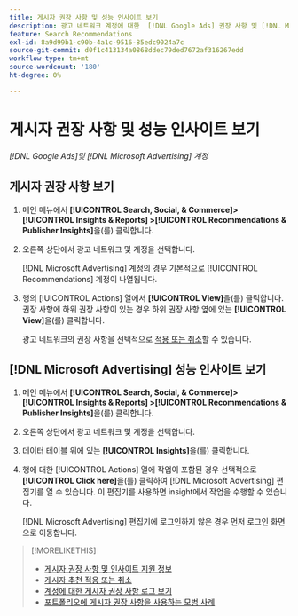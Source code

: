 ```yaml
---
title: 게시자 권장 사항 및 성능 인사이트 보기
description: 광고 네트워크 계정에 대한  [!DNL Google Ads] 권장 사항 및 [!DNL Microsoft Advertising] 성능 인사이트를 보는 방법에 대해 알아봅니다.
feature: Search Recommendations
exl-id: 8a9d99b1-c90b-4a1c-9516-85edc9024a7c
source-git-commit: d0f1c413134a0868ddec79ded7672af316267edd
workflow-type: tm+mt
source-wordcount: '180'
ht-degree: 0%

---
```


# 게시자 권장 사항 및 성능 인사이트 보기

*[!DNL Google Ads]및 [!DNL Microsoft Advertising] 계정*

## 게시자 권장 사항 보기

1. 메인 메뉴에서 **[!UICONTROL Search, Social, & Commerce]> [!UICONTROL Insights & Reports] >[!UICONTROL Recommendations & Publisher Insights]**&#x200B;을(를) 클릭합니다.

1. 오른쪽 상단에서 광고 네트워크 및 계정을 선택합니다.

   [!DNL Microsoft Advertising] 계정의 경우 기본적으로 [!UICONTROL Recommendations] 계정이 나열됩니다.

1. 행의 [!UICONTROL Actions] 열에서 **[!UICONTROL View]**&#x200B;을(를) 클릭합니다. 권장 사항에 하위 권장 사항이 있는 경우 하위 권장 사항 옆에 있는 **[!UICONTROL View]**&#x200B;을(를) 클릭합니다.

   광고 네트워크의 권장 사항을 선택적으로 [적용 또는 취소](recommendation-apply-dismiss.md)할 수 있습니다.

## [!DNL Microsoft Advertising] 성능 인사이트 보기

1. 메인 메뉴에서 **[!UICONTROL Search, Social, & Commerce]> [!UICONTROL Insights & Reports] >[!UICONTROL Recommendations & Publisher Insights]**&#x200B;을(를) 클릭합니다.

1. 오른쪽 상단에서 광고 네트워크 및 계정을 선택합니다.

1. 데이터 테이블 위에 있는 **[!UICONTROL Insights]**&#x200B;을(를) 클릭합니다.

1. 행에 대한 [!UICONTROL Actions] 열에 작업이 포함된 경우 선택적으로 **[!UICONTROL Click here]**&#x200B;을(를) 클릭하여 [!DNL Microsoft Advertising] 편집기를 열 수 있습니다. 이 편집기를 사용하면 insight에서 작업을 수행할 수 있습니다.

   [!DNL Microsoft Advertising] 편집기에 로그인하지 않은 경우 먼저 로그인 화면으로 이동합니다.

>[!MORELIKETHIS]
>
>* [게시자 권장 사항 및 인사이트 지원 정보](recommendation-support.md)
>* [게시자 추천 적용 또는 취소](recommendation-apply-dismiss.md)
>* [계정에 대한 게시자 권장 사항 로그 보기](recommendation-view-log.md)
>* [포트폴리오에 게시자 권장 사항을 사용하는 모범 사례](recommendation-best-practices.md)
